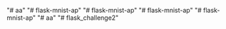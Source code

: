 "# aa" 
"# flask-mnist-ap" 
"# flask-mnist-ap" 
"# flask-mnist-ap" 
"# flask-mnist-ap" 
"# aa" 
"# flask_challenge2" 

